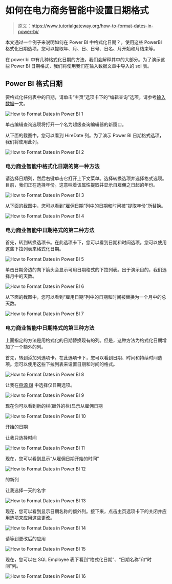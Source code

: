 # 如何在电力商务智能中设置日期格式

> 原文：<https://www.tutorialgateway.org/how-to-format-dates-in-power-bi/>

本文通过一个例子来说明如何在 Power BI 中格式化日期？。使用这些 PowerBI 格式化日期选项，您可以提取年、月、日、日号、日名、月开始和月结束等。

在 power bi 中有几种格式化日期的方法，我们会解释其中的大部分。为了演示这些 Power BI 日期格式，我们将使用我们在输入数据文章中导入的 sql 表。

## Power BI 格式日期

要格式化任何表中的日期，请单击“主页”选项卡下的“编辑查询”选项。请参考[输入数据](https://www.tutorialgateway.org/how-to-enter-data-into-power-bi/)一文。

![How to Format Dates in Power BI 1](img/54c004ffcf1199e82ad2676c858ffa91.png)

单击编辑查询选项将打开一个名为超级查询编辑器的新窗口。

从下面的截图中，您可以看到 HireDate 列。为了演示 Power BI 日期格式选项，我们将使用此列。

![How to Format Dates in Power BI 2](img/d27a4d1c15ff559217a95aee279f9526.png)

### 电力商业智能中格式化日期的第一种方法

请选择日期列，然后右键单击它打开上下文菜单。选择转换选项并选择格式选项。目前，我们正在选择年份。这意味着该属性提取并显示自雇佣之日起的年份。

![How to Format Dates in Power BI 3](img/1a727157b8352c30ef23f6233d938130.png)

从下面的截图中，您可以看到“雇佣日期”列中的日期和时间被“提取年份”所替换。

![How to Format Dates in Power BI 4](img/65cdf6a599c5de7766291057a7f0b1a9.png)

### 电力商业智能中日期格式的第二种方法

首先，转到转换选项卡。在此选项卡下，您可以看到日期和时间选项。您可以使用这些下拉列表来格式化日期。

![How to Format Dates in Power BI 5](img/0e634acb11ab2576ad5b5f444a3ffa37.png)

单击日期旁边的向下箭头会显示可用日期格式的下拉列表。出于演示目的，我们选择月中的天数。

![How to Format Dates in Power BI 6](img/ce1faff411b9ef3d989e293ef38538fe.png)

从下面的截图中，您可以看到“雇用日期”列中的日期和时间被替换为一个月中的总天数。

![How to Format Dates in Power BI 7](img/7973972c9447c7bc0b22b78f09f490ca.png)

### 电力商业智能中日期格式的第三种方法

上面指定的方法是用格式化的日期替换现有的列。但是，这种方法为格式化日期增加了一个额外的列。

首先，转到添加列选项卡。在此选项卡下，您可以看到日期、时间和持续时间选项。您可以使用这些下拉列表来设置日期和时间的格式。

![How to Format Dates in Power BI 8](img/5d1ff2a862c3b1cd54da3db191fddf98.png)

让我在[电源 BI](https://www.tutorialgateway.org/power-bi-tutorial/) 中选择仅日期选项。

![How to Format Dates in Power BI 9](img/0218733c7f60129a740053d878e5a3d2.png)

现在你可以看到新的栏(额外的栏)显示从雇佣日期

![How to Format Dates in Power BI 10](img/7f838d69e89c85a7b300cb95ce03a9cb.png)

开始的日期

让我只选择时间

![How to Format Dates in Power BI 11](img/a9f66d670058af67be8c6c174bbc3051.png)

现在，您可以看到显示“从雇佣日期开始的时间”

![How to Format Dates in Power BI 12](img/a1fb6db1e881ff977a1a097d74fb91cc.png)

的新列

让我选择一天的名字

![How to Format Dates in Power BI 13](img/a3f385fa4e7019867fb1270c0b81a51f.png)

现在，您可以看到显示日期名称的额外列。接下来，点击主页选项卡下的关闭并应用选项来应用这些更改。

![How to Format Dates in Power BI 14](img/80ec3d0b2ca9bc9cff6b6e74558324ee.png)

请等到更改后的应用

![How to Format Dates in Power BI 15](img/21de9d241062566a2329b324de398abc.png)

现在，您可以在 SQL Employee 表下看到“格式化日期”、“日期名称”和“时间”列。

![How to Format Dates in Power BI 16](img/9b2d954d4caaf58304c67c872a9a446b.png)
